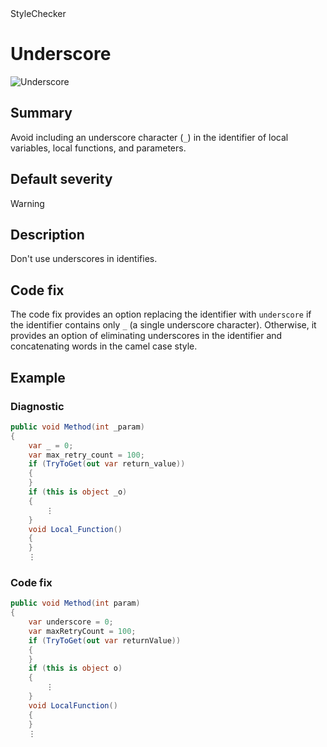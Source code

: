 <div class="project-logo">StyleChecker</div>
<div id="toc-level" data-values="H2,H3"></div>

# Underscore

<div class="horizontal-scroll">

![Underscore][fig-Underscore]

</div>

## Summary

Avoid including an underscore character (`_`) in the identifier of
local variables, local functions, and parameters.

## Default severity

Warning

## Description

Don't use underscores in identifies.

## Code fix

The code fix provides an option replacing the identifier with `underscore`
if the identifier contains only `_` (a single underscore character). Otherwise,
it provides an option of eliminating underscores in the identifier and
concatenating words in the camel case style.

## Example

### Diagnostic

```csharp
public void Method(int _param)
{
    var _ = 0;
    var max_retry_count = 100;
    if (TryToGet(out var return_value))
    {
    }
    if (this is object _o)
    {
        ⋮
    }
    void Local_Function()
    {
    }
    ⋮
```

### Code fix

```csharp
public void Method(int param)
{
    var underscore = 0;
    var maxRetryCount = 100;
    if (TryToGet(out var returnValue))
    {
    }
    if (this is object o)
    {
        ⋮
    }
    void LocalFunction()
    {
    }
    ⋮
```

[fig-Underscore]:
  https://maroontress.github.io/StyleChecker/images/Underscore.png
